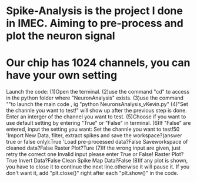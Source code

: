 # Spike-Analysis is the project I done in IMEC. Aiming to pre-process and plot the neuron signal
# Our chip has 1024 channels, you can have your own setting
Launch the code:
(1)Open the terminal.
(2)use the command "cd" to access in the python folder where "NeuronAnalysis" exists.
(3)use the command ""to launch the main code , ig "python NeuronsAnalysis_vKevin.py"
(4)"Set the channle you want to test!" will show up after the previous step is done. Enter an interger of the channel you want to test.
(5)Choose if you want to use default setting by entering "True" or "False" in terminal.
(6)If "False" are entered, input the setting you want:
	Set the channle you want to test!50
	'Import New Data, filter, extract spikes and save the workspace?(answer true or false only):True
	'Load pre-processed data?False
	Saveworkspace of cleaned data?False	
	Raster Plot?Ture
(7)If the wrong input are given, just retry the correct one
	Invalid input please enter True or False!
	Raster Plot?True
	Invert Data?False
	Clean Spike Map Data?False
(8)If any plot is shown, you have to close it to continue the next line.otherwise it will pause it. If you don't want it, add "plt.close()"
  right after each "plt.show()" in the code.
